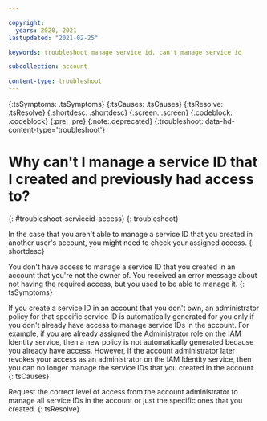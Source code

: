 ```yaml
---

copyright:
  years: 2020, 2021
lastupdated: "2021-02-25"

keywords: troubleshoot manage service id, can't manage service id

subcollection: account

content-type: troubleshoot
---
```


{:tsSymptoms: .tsSymptoms}
{:tsCauses: .tsCauses}
{:tsResolve: .tsResolve}
{:shortdesc: .shortdesc}
{:screen: .screen}
{:codeblock: .codeblock}
{:pre: .pre}
{:note:.deprecated}
{:troubleshoot: data-hd-content-type='troubleshoot'}

# Why can't I manage a service ID that I created and previously had access to?
{: #troubleshoot-serviceid-access}
{: troubleshoot}

In the case that you aren't able to manage a service ID that you created in another user's account, you might need to check your assigned access.
{: shortdesc}

You don't have access to manage a service ID that you created in an account that you're not the owner of. You received an error message about not having the required access, but you used to be able to manage it. 
{: tsSymptoms}

If you create a service ID in an account that you don't own, an administrator policy for that specific service ID is automatically generated for you only if you don't already have access to manage service IDs in the account. For example, if you are already assigned the Administrator role on the IAM Identity service, then a new policy is not automatically generated because you already have access. However, if the account administrator later revokes your access as an administrator on the IAM Identity service, then you can no longer manage the service IDs that you created in the account.
{: tsCauses}

Request the correct level of access from the account administrator to manage all service IDs in the account or just the specific ones that you created. 
{: tsResolve}
